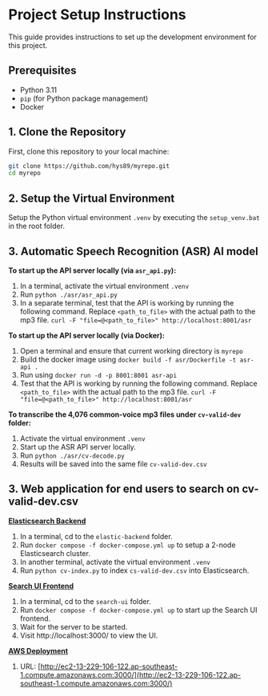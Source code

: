 # Project Setup Instructions

This guide provides instructions to set up the development environment for this project. 

## Prerequisites

- Python 3.11
- `pip` (for Python package management)
- Docker

## 1. Clone the Repository

First, clone this repository to your local machine:

```bash
git clone https://github.com/hys89/myrepo.git
cd myrepo
```

## 2. Setup the Virtual Environment

Setup the Python virtual environment `.venv` by executing the `setup_venv.bat` in the root folder.

## 3. Automatic Speech Recognition (ASR) AI model

**To start up the API server locally (via `asr_api.py`):**

1. In a terminal, activate the virtual environment `.venv`
2. Run `python ./asr/asr_api.py`
3. In a separate terminal, test that the API is working by running the following command. Replace `<path_to_file>` with the actual path to the mp3 file. `curl -F "file=@<path_to_file>" http://localhost:8001/asr`

**To start up the API server locally (via Docker):**
1. Open a terminal and ensure that current working directory is `myrepo`
2. Build the docker image using `docker build -f asr/Dockerfile -t asr-api .`
3. Run using `docker run -d -p 8001:8001 asr-api`
4. Test that the API is working by running the following command. Replace `<path_to_file>` with the actual path to the mp3 file. `curl -F "file=@<path_to_file>" http://localhost:8001/asr`

**To transcribe the 4,076 common-voice mp3 files under `cv-valid-dev` folder:**
1. Activate the virtual environment `.venv`
2. Start up the ASR API server locally.
3. Run `python ./asr/cv-decode.py`
4. Results will be saved into the same file `cv-valid-dev.csv`

## 3. Web application for end users to search on cv-valid-dev.csv

**<u>Elasticsearch Backend</u>**
1. In a terminal, cd to the `elastic-backend` folder.
2. Run `docker compose -f docker-compose.yml up` to setup a 2-node Elasticsearch cluster.
3. In another terminal, activate the virtual environment `.venv`
4. Run `python cv-index.py` to index `cs-valid-dev.csv` into Elasticsearch.

**<u>Search UI Frontend</u>**
1. In a terminal, cd to the `search-ui` folder.
2. Run `docker compose -f docker-compose.yml up` to start up the Search UI frontend.
3. Wait for the server to be started.
4. Visit http://localhost:3000/ to view the UI.

**<u>AWS Deployment</u>**
1. URL: [http://ec2-13-229-106-122.ap-southeast-1.compute.amazonaws.com:3000/](http://ec2-13-229-106-122.ap-southeast-1.compute.amazonaws.com:3000/)